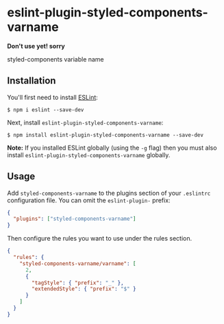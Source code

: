 # eslint-plugin-styled-components-varname

**Don't use yet! sorry**

styled-components variable name

## Installation

You'll first need to install [ESLint](http://eslint.org):

```
$ npm i eslint --save-dev
```

Next, install `eslint-plugin-styled-components-varname`:

```
$ npm install eslint-plugin-styled-components-varname --save-dev
```

**Note:** If you installed ESLint globally (using the `-g` flag) then you must also install `eslint-plugin-styled-components-varname` globally.

## Usage

Add `styled-components-varname` to the plugins section of your `.eslintrc` configuration file. You can omit the `eslint-plugin-` prefix:

```json
{
  "plugins": ["styled-components-varname"]
}
```

Then configure the rules you want to use under the rules section.

```json
{
  "rules": {
    "styled-components-varname/varname": [
      2,
      {
        "tagStyle": { "prefix": "_" },
        "extendedStyle": { "prefix": "$" }
      }
    ]
  }
}
```
